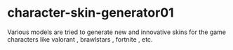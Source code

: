 # character-skin-generator01
Various models are tried to generate new and innovative skins for the game characters like valorant , brawlstars , fortnite , etc.
